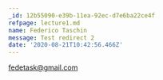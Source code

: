 ```yaml
---
_id: 12b55090-e39b-11ea-92ec-d7e6ba22ce4f
refpage: lecture1.md
name: Federico Taschin
message: Test redirect 2
date: '2020-08-21T10:42:56.466Z'
---
```

fedetask@gmail.com
